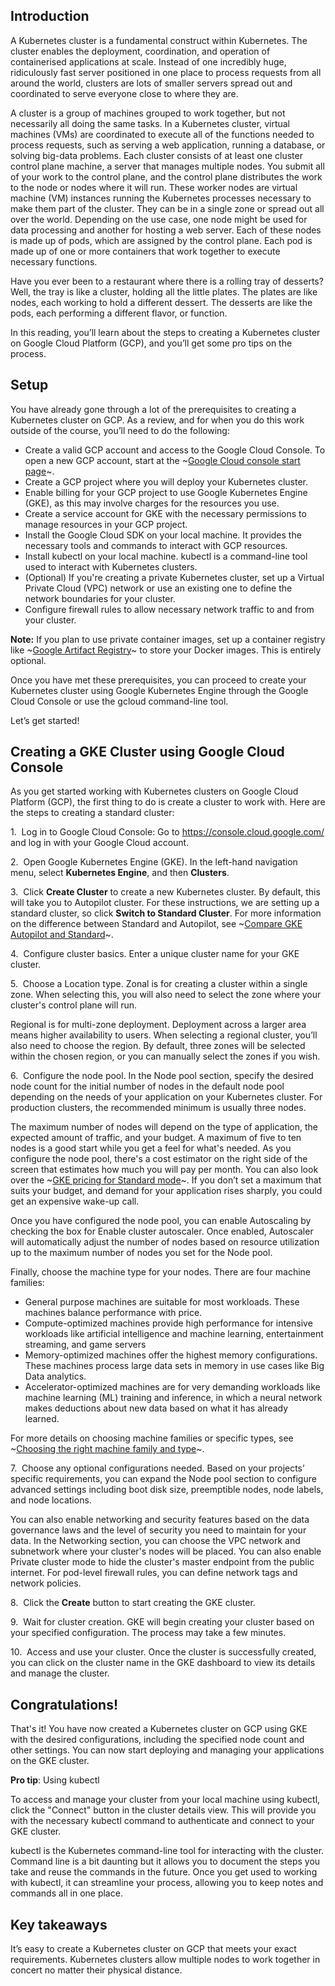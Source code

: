 ## Introduction
A Kubernetes cluster is a fundamental construct within Kubernetes. The cluster enables the deployment, coordination, and operation of containerised applications at scale. Instead of one incredibly huge, ridiculously fast server positioned in one place to process requests from all around the world, clusters are lots of smaller servers spread out and coordinated to serve everyone close to where they are. 

A cluster is a group of machines grouped to work together, but not necessarily all doing the same tasks. In a Kubernetes cluster, virtual machines (VMs) are coordinated to execute all of the functions needed to process requests, such as serving a web application, running a database, or solving big-data problems. Each cluster consists of at least one cluster control plane machine, a server that manages multiple nodes. You submit all of your work to the control plane, and the control plane distributes the work to the node or nodes where it will run. These worker nodes are virtual machine (VM) instances running the Kubernetes processes necessary to make them part of the cluster. They can be in a single zone or spread out all over the world. Depending on the use case, one node might be used for data processing and another for hosting a web server. Each of these nodes is made up of pods, which are assigned by the control plane. Each pod is made up of one or more containers that work together to execute necessary functions. 

Have you ever been to a restaurant where there is a rolling tray of desserts? Well, the tray is like a cluster, holding all the little plates. The plates are like nodes, each working to hold a different dessert. The desserts are like the pods, each performing a different flavor, or function. 

In this reading, you’ll learn about the steps to creating a Kubernetes cluster on Google Cloud Platform (GCP), and you’ll get some pro tips on the process. 
## Setup
You have already gone through a lot of the prerequisites to creating a Kubernetes cluster on GCP. As a review, and for when you do this work outside of the course, you’ll need to do the following:
* Create a valid GCP account and access to the Google Cloud Console. To open a new GCP account, start at the ~[Google Cloud console start page](https://cloud.google.com/cloud-console?utm_source=google&utm_medium=cpc&utm_campaign=na-US-all-en-dr-bkws-all-all-trial-b-dr-1605212&utm_content=text-ad-none-any-DEV_c-CRE_665735422256-ADGP_Hybrid%20%7C%20BKWS%20-%20MIX%20%7C%20Txt_Cloud%20Console-KWID_43700077225654723-kwd-296393718382&utm_term=KW_google%20cloud%20console-ST_google%20cloud%20console&gclid=EAIaIQobChMIh97S_7fLgAMV8qBaBR0w_QaQEAAYASAAEgLqT_D_BwE&gclsrc=aw.ds)~. 
* Create a GCP project where you will deploy your Kubernetes cluster.
* Enable billing for your GCP project to use Google Kubernetes Engine (GKE), as this may involve charges for the resources you use.
* Create a service account for GKE with the necessary permissions to manage resources in your GCP project.
* Install the Google Cloud SDK on your local machine. It provides the necessary tools and commands to interact with GCP resources.
* Install kubectl on your local machine. kubectl is a command-line tool used to interact with Kubernetes clusters.
* (Optional) If you're creating a private Kubernetes cluster, set up a Virtual Private Cloud (VPC) network or use an existing one to define the network boundaries for your cluster.
* Configure firewall rules to allow necessary network traffic to and from your cluster.

**Note:** If you plan to use private container images, set up a container registry like ~[Google Artifact Registry](https://cloud.google.com/artifact-registry/docs)~ to store your Docker images. This is entirely optional. 

Once you have met these prerequisites, you can proceed to create your Kubernetes cluster using Google Kubernetes Engine through the Google Cloud Console or use the gcloud command-line tool.

Let’s get started! 
## Creating a GKE Cluster using Google Cloud Console
As you get started working with Kubernetes clusters on Google Cloud Platform (GCP), the first thing to do is create a cluster to work with. Here are the steps to creating a standard cluster: 

1.  Log in to Google Cloud Console: Go to https://console.cloud.google.com/ and log in with your Google Cloud account.

2.  Open Google Kubernetes Engine (GKE). In the left-hand navigation menu, select **Kubernetes Engine**, and then **Clusters**.

3.  Click **Create Cluster** to create a new Kubernetes cluster. By default, this will take you to Autopilot cluster. For these instructions, we are setting up a standard cluster, so click **Switch to Standard Cluster**. For more information on the difference between Standard and Autopilot, see ~[Compare GKE Autopilot and Standard](https://cloud.google.com/kubernetes-engine/docs/resources/autopilot-standard-feature-comparison)~.

4.  Configure cluster basics. Enter a unique cluster name for your GKE cluster.

5.  Choose a Location type. Zonal is for creating a cluster within a single zone. When selecting this, you will also need to select the zone where your cluster's control plane will run. 

Regional is for multi-zone deployment. Deployment across a larger area means higher availability to users. When selecting a regional cluster, you’ll also need to choose the region. By default, three zones will be selected within the chosen region, or you can manually select the zones if you wish.

6.  Configure the node pool. In the Node pool section, specify the desired node count for the initial number of nodes in the default node pool depending on the needs of your application on your Kubernetes cluster. For production clusters, the recommended minimum is usually three nodes. 

The maximum number of nodes will depend on the type of application, the expected amount of traffic, and your budget. A maximum of five to ten nodes is a good start while you get a feel for what's needed. As you configure the node pool, there's a cost estimator on the right side of the screen that estimates how much you will pay per month. You can also look over the ~[GKE pricing for Standard mode](https://cloud.google.com/kubernetes-engine/pricing#standard_mode)~. If you don’t set a maximum that suits your budget, and demand for your application rises sharply, you could get an expensive wake-up call. 

Once you have configured the node pool, you can enable Autoscaling by checking the box for Enable cluster autoscaler. Once enabled, Autoscaler will automatically adjust the number of nodes based on resource utilization up to the maximum number of nodes you set for the Node pool. 

Finally, choose the machine type for your nodes. There are four machine families: 

* General purpose machines are suitable for most workloads. These machines balance performance with price.
* Compute-optimized machines provide high performance for intensive workloads like artificial intelligence and machine learning, entertainment streaming, and game servers
* Memory-optimized machines offer the highest memory configurations. These machines process large data sets in memory in use cases like Big Data analytics.
* Accelerator-optimized machines are for very demanding workloads like machine learning (ML) training and inference, in which a neural network makes deductions about new data based on what it has already learned. 

For more details on choosing machine families or specific types, see ~[Choosing the right machine family and type](https://cloud.google.com/blog/products/compute/choose-the-right-google-compute-engine-machine-type-for-you)~.

7.  Choose any optional configurations needed. Based on your projects’ specific requirements, you can expand the Node pool section to configure advanced settings including boot disk size, preemptible nodes, node labels, and node locations.

You can also enable networking and security features based on the data governance laws and the level of security you need to maintain for your data. In the Networking section, you can choose the VPC network and subnetwork where your cluster's nodes will be placed. You can also enable Private cluster mode to hide the cluster's master endpoint from the public internet. For pod-level firewall rules, you can define network tags and network policies.

8.  Click the **Create** button to start creating the GKE cluster.

9.  Wait for cluster creation. GKE will begin creating your cluster based on your specified configuration. The process may take a few minutes.

10.  Access and use your cluster. Once the cluster is successfully created, you can click on the cluster name in the GKE dashboard to view its details and manage the cluster.

## Congratulations!
That's it! You have now created a Kubernetes cluster on GCP using GKE with the desired configurations, including the specified node count and other settings. You can now start deploying and managing your applications on the GKE cluster.

**Pro tip**: Using kubectl

To access and manage your cluster from your local machine using kubectl, click the "Connect" button in the cluster details view. This will provide you with the necessary kubectl command to authenticate and connect to your GKE cluster. 

kubectl is the Kubernetes command-line tool for interacting with the cluster. Command line is a bit daunting but it allows you to document the steps you take and reuse the commands in the future. Once you get used to working with kubectl, it can streamline your process, allowing you to keep notes and commands all in one place. 

## Key takeaways
It’s easy to create a Kubernetes cluster on GCP that meets your exact requirements. Kubernetes clusters allow multiple nodes to work together in concert no matter their physical distance.  

